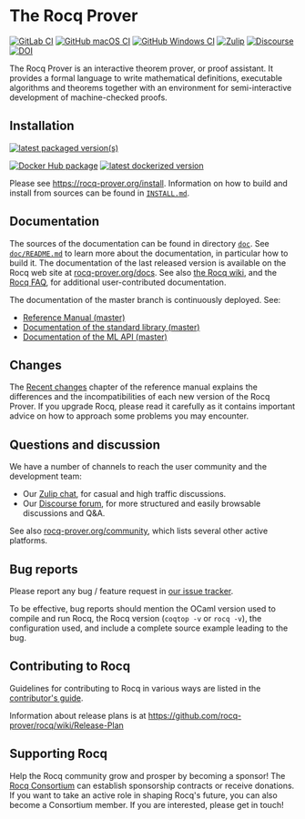 # The Rocq Prover

[![GitLab CI][gitlab-badge]][gitlab-link]
[![GitHub macOS CI][gh-macos-badge]][gh-macos-link]
[![GitHub Windows CI][gh-win-badge]][gh-win-link]
[![Zulip][zulip-badge]][zulip-link]
[![Discourse][discourse-badge]][discourse-link]
[![DOI][doi-badge]][doi-link]

[gitlab-badge]: https://gitlab.inria.fr/coq/coq/badges/master/pipeline.svg
[gitlab-link]: https://gitlab.inria.fr/coq/coq/commits/master

[gh-macos-badge]: https://github.com/rocq-prover/rocq/actions/workflows/ci-macos.yml/badge.svg
[gh-macos-link]: https://github.com/rocq-prover/rocq/actions/workflows/ci-macos.yml

[gh-win-badge]: https://github.com/rocq-prover/rocq/actions/workflows/ci-windows.yml/badge.svg
[gh-win-link]: https://github.com/rocq-prover/rocq/actions/workflows/ci-windows.yml

[discourse-badge]: https://img.shields.io/badge/Discourse-forum-informational.svg
[discourse-link]: https://discourse.rocq-prover.org/

[zulip-badge]: https://img.shields.io/badge/Zulip-chat-informational.svg
[zulip-link]: https://rocq-prover.zulipchat.com/

[doi-badge]: https://zenodo.org/badge/DOI/10.5281/zenodo.15149628.svg
[doi-link]: https://doi.org/10.5281/zenodo.15149628

The Rocq Prover is an interactive theorem prover, or proof assistant. It provides a formal language to write
mathematical definitions, executable algorithms and theorems together with an
environment for semi-interactive development of machine-checked proofs.

## Installation

[![latest packaged version(s)][repology-badge]][repology-link]

[![Docker Hub package][dockerhub-badge]][dockerhub-link]
[![latest dockerized version][docker-rocq-badge]][docker-rocq-link]

[repology-badge]: https://repology.org/badge/latest-versions/coq.svg
[repology-link]: https://repology.org/metapackage/coq/versions

[dockerhub-badge]: https://img.shields.io/badge/images%20on-Docker%20Hub-blue.svg
[dockerhub-link]: https://hub.docker.com/r/rocq/rocq-prover#supported-tags "Supported tags on Docker Hub"

[docker-rocq-badge]: https://img.shields.io/docker/v/rocq/rocq-prover/latest
[docker-rocq-link]: https://github.com/rocq-community/docker-coq/wiki#docker-coq-images "rocq/rocq-prover:latest"

Please see https://rocq-prover.org/install.
Information on how to build and install from sources can be found in
[`INSTALL.md`](INSTALL.md).

## Documentation

The sources of the documentation can be found in directory [`doc`](doc).
See [`doc/README.md`](/doc/README.md) to learn more about the documentation,
in particular how to build it. The
documentation of the last released version is available on the Rocq
web site at [rocq-prover.org/docs](https://rocq-prover.org/docs).
See also [the Rocq wiki](https://github.com/rocq-prover/rocq/wiki),
and the [Rocq FAQ](https://github.com/rocq-prover/rocq/wiki/The-Rocq-FAQ),
for additional user-contributed documentation.

The documentation of the master branch is continuously deployed.  See:
- [Reference Manual (master)][refman-master]
- [Documentation of the standard library (master)][stdlib-master]
- [Documentation of the ML API (master)][api-master]

[api-master]: https://rocq-prover.org/doc/master/api/
[refman-master]: https://rocq-prover.org/doc/master/refman/
[stdlib-master]: https://rocq-prover.org/doc/master/stdlib/

## Changes

The [Recent
changes](https://rocq-prover.org/doc/master/refman/changes.html) chapter
of the reference manual explains the differences and the
incompatibilities of each new version of the Rocq Prover. If you upgrade Rocq,
please read it carefully as it contains important advice on how to
approach some problems you may encounter.

## Questions and discussion

We have a number of channels to reach the user community and the
development team:

- Our [Zulip chat][zulip-link], for casual and high traffic discussions.
- Our [Discourse forum][discourse-link], for more structured and easily browsable discussions and Q&A.

See also [rocq-prover.org/community](https://rocq-prover.org/community), which
lists several other active platforms.

## Bug reports

Please report any bug / feature request in [our issue tracker](https://github.com/rocq-prover/rocq/issues).

To be effective, bug reports should mention the OCaml version used
to compile and run Rocq, the Rocq version (`coqtop -v` or `rocq -v`), the configuration
used, and include a complete source example leading to the bug.

## Contributing to Rocq

Guidelines for contributing to Rocq in various ways are listed in the [contributor's guide](CONTRIBUTING.md).

Information about release plans is at https://github.com/rocq-prover/rocq/wiki/Release-Plan

## Supporting Rocq

Help the Rocq community grow and prosper by becoming a sponsor! The [Rocq
Consortium](https://rocq-prover.org/consortium) can establish sponsorship contracts
or receive donations. If you want to take an active role in shaping Rocq's
future, you can also become a Consortium member. If you are interested, please
get in touch!
